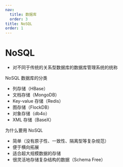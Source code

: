 ```yaml
---
nav:
  title: 数据库
  order: 3
title: NoSQL
order: 1
---
```


# NoSQL

- 对不同于传统的关系型数据库的数据库管理系统的统称

NoSQL 数据库的分类

- 列存储（HBase）
- 文档存储（MongoDB）
- Key-value 存储（Redis）
- 图存储（FlockDB）
- 对象存储（db4o）
- XML 存储（BaseX）

为什么要用 NoSQL

- 简单（没有原子性、一致性、隔离型等复杂规范）
- 便于横向拓展
- 适合超大规模数据的存储
- 很灵活地存储复杂结构的数据（Schema Free）

